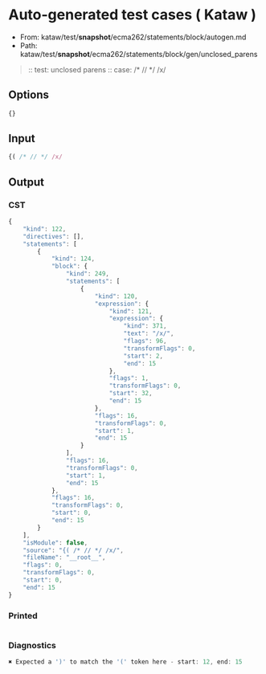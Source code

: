 # Auto-generated test cases ( Kataw )
- From: kataw/test/__snapshot__/ecma262/statements/block/autogen.md
- Path: kataw/test/__snapshot__/ecma262/statements/block/gen/unclosed_parens
> :: test: unclosed parens
> :: case: /* // */ /x/
## Options

`````js
{}
`````
## Input

`````js
{( /* // */ /x/
`````
## Output

### CST

```javascript
{
    "kind": 122,
    "directives": [],
    "statements": [
        {
            "kind": 124,
            "block": {
                "kind": 249,
                "statements": [
                    {
                        "kind": 120,
                        "expression": {
                            "kind": 121,
                            "expression": {
                                "kind": 371,
                                "text": "/x/",
                                "flags": 96,
                                "transformFlags": 0,
                                "start": 2,
                                "end": 15
                            },
                            "flags": 1,
                            "transformFlags": 0,
                            "start": 32,
                            "end": 15
                        },
                        "flags": 16,
                        "transformFlags": 0,
                        "start": 1,
                        "end": 15
                    }
                ],
                "flags": 16,
                "transformFlags": 0,
                "start": 1,
                "end": 15
            },
            "flags": 16,
            "transformFlags": 0,
            "start": 0,
            "end": 15
        }
    ],
    "isModule": false,
    "source": "{( /* // */ /x/",
    "fileName": "__root__",
    "flags": 0,
    "transformFlags": 0,
    "start": 0,
    "end": 15
}
```

### Printed

```javascript

```

### Diagnostics

```javascript
✖ Expected a ')' to match the '(' token here - start: 12, end: 15

```

